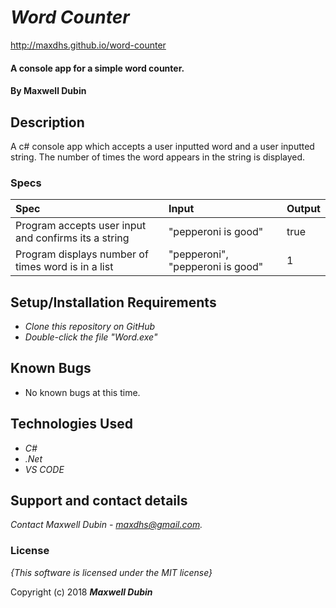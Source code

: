 # _Word Counter_

http://maxdhs.github.io/word-counter

#### A console app for a simple word counter.

#### By **Maxwell Dubin**

## Description

A c# console app which accepts a user inputted word and a user inputted string. The number of times the word appears in the string is displayed.

### Specs
| Spec | Input | Output |
| :-------------     | :------------- | :------------- |
| Program accepts user input and confirms its a string |"pepperoni is good" | true |
| Program displays number of times word is in a list| "pepperoni", "pepperoni is good" | 1  |

## Setup/Installation Requirements

* _Clone this repository on GitHub_
* _Double-click the file "Word.exe"_

## Known Bugs
* No known bugs at this time.

## Technologies Used

* _C#_
* _.Net_
* _VS CODE_

## Support and contact details

_Contact Maxwell Dubin - maxdhs@gmail.com._

### License

*{This software is licensed under the MIT license}*

Copyright (c) 2018 **_Maxwell Dubin_**
